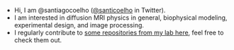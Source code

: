 - Hi, I am @santiagocoelho ([@santicoelho](https://twitter.com/santicoelho) in Twitter).
- I am interested in diffusion MRI physics in general, biophysical modeling, experimental design, and image processing.
- I regularly contribute to [some repositories from my lab here](https://github.com/NYU-DiffusionMRI), feel free to check them out.

<!---
santiagocoelho/santiagocoelho is a ✨ special ✨ repository because its `README.md` (this file) appears on your GitHub profile.
You can click the Preview link to take a look at your changes.
--->
